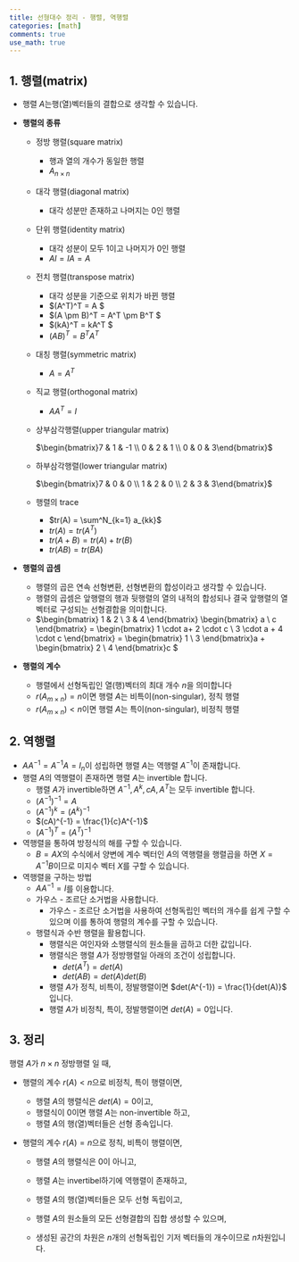 ```yaml
---
title: 선형대수 정리 - 행렬, 역행렬
categories: [math]
comments: true
use_math: true
---
```




## 1. 행렬(matrix)

- 행렬 $A$는행(열)벡터들의 결합으로 생각할 수 있습니다.

- **행렬의 종류**

  - 정방 행렬(square matrix) 
    - 행과 열의 개수가 동일한 행렬
    - $A_{n\times n}$

  - 대각 행렬(diagonal matrix)

    - 대각 성분만 존재하고 나머지는 0인 행렬

  - 단위 행렬(identity matrix)

    - 대각 성분이 모두 1이고 나머지가 0인 행렬
    - $A I = IA = A$​

  - 전치 행렬(transpose matrix)

    - 대각 성분을 기준으로 위치가 바뀐 행렬
    - $(A^T)^T = A $​
    - $(A \pm B)^T = A^T \pm B^T $​​​
    - $(kA)^T = kA^T $
    - $(AB)^T = B^TA^T$

  - 대칭 행렬(symmetric matrix)

    - $A = A^T$

  - 직교 행렬(orthogonal matrix)

    - $AA^T = I$

  - 상부삼각행렬(upper triangular matrix)

    $\begin{bmatrix}7 & 1 & -1 \\ 0 & 2 & 1 \\ 0 & 0 & 3\end{bmatrix}$

  - 하부삼각행렬(lower triangular matrix)

    $\begin{bmatrix}7 & 0 & 0 \\ 1 & 2 & 0 \\ 2 & 3 & 3\end{bmatrix}$​​​​​​

  - 행렬의 trace

    - $tr(A) = \sum^N_{k=1} a_{kk}$​
    - $tr(A) = tr(A^T)$
    - $tr(A + B) = tr(A) + tr(B)$​
    - $tr(AB) = tr(BA)$​


- **행렬의 곱셈**
  - 행렬의 곱은 연속 선형변환, 선형변환의 합성이라고 생각할 수 있습니다.
  - 행렬의 곱셈은 앞행렬의 행과 뒷행렬의 열의 내적의 합성되나 결국 앞행렬의 열벡터로 구성되는 선형결합을 의미합니다.
  - $\begin{bmatrix} 1 & 2 \\ 3 & 4 \end{bmatrix}  \begin{bmatrix} a \\ c \end{bmatrix} = \begin{bmatrix} 1  \cdot a+ 2 \cdot c  \\ 3 \cdot a + 4 \cdot c \end{bmatrix} = \begin{bmatrix} 1 \\ 3 \end{bmatrix}a + \begin{bmatrix} 2 \\ 4 \end{bmatrix}c   $​​
- **행렬의 계수**
  - 행렬에서 선형독립인 열(행)벡터의 최대 개수 $n$​을 의미합니다
  - $r(A_{m \times n}) = n$​이면 행렬 $A$​는 비특이(non-singular), 정칙 행렬
  - $r(A_{m \times n}) < n$​​​이면 행렬 $A$​​​는 특이(non-singular), 비정칙 행렬



## 2. 역행렬

- $AA^{-1} = A^{-1}A = I_n$​이 성립하면 행렬 $A$​는 역행렬 $A^{-1}$​이 존재합니다.
- 행렬 $A$의 역행렬이 존재하면 행렬 $A$는 invertible 합니다.
  - 행렬 $A$​가 invertible하면 $A^{-1}, A^{k}, cA, A^{T}$는 모두 invertible 합니다.
  - $(A^{-1})^{-1} = A$​
  - $(A^{-1})^{k} = (A^{k})^{-1}$​​
  - $(cA)^{-1} = \frac{1}{c}A^{-1}$
  - $(A^{-1})^{T} = (A^{T})^{-1}$​​
- 역행렬을 통하여 방정식의 해를 구할 수 있습니다.
  - $B = AX$​​의 수식에서 양변에 계수 벡터인 $A$​​의 역행렬을 행렬곱을 하면 $X = A^{-1}B$이므로 미지수 벡터 $X$를 구할 수 있습니다.
- 역행렬을 구하는 방법
  - $AA^{-1} = I$를 이용합니다.
  - 가우스 - 조르단 소거법을 사용합니다.
    - 가우스 - 조르단 소거법을 사용하여 선형독립인 벡터의 개수를 쉽게 구할 수 있으며 이를 통하여 행렬의 계수를 구할 수 있습니다.
  - 행렬식과 수반 행렬을 활용합니다.
    - 행렬식은 여인자와 소행렬식의 원소들을 곱하고 더한 값입니다.
    - 행렬식은 행렬 $A$가 정방행렬일 아래의 조건이 성립합니다.
      - $det(A^T) = det(A)$​
      - $det(AB) = det(A)det(B)$​
    - 행렬 $A$​가 정칙, 비특이, 정발행렬이면 $det(A^{-1}) = \frac{1}{det(A)}$​ 입니다.
    - 행렬 $A$​​가 비정칙, 특이, 정발행렬이면 $det(A) = 0$​​ 입니다.



## 3. 정리

행렬 $A$가 $n \times n$ 정방행렬 일 때,

- 행렬의 계수 $r(A) < n$으로 비정칙, 특이 행렬이면,

  - 행렬 $A$​의 행렬식은 $det(A) = 0$​​​ 이고, 
  - 행렬식이 0이면 행렬 $A$는 non-invertible 하고,
  - 행렬 $A$의 행(열)벡터들은 선형 종속입니다.

- 행렬의 계수 $r(A) = n$으로 정칙, 비특이 행렬이면,

  - 행렬 $A$의 행렬식은 0이 아니고,

  - 행렬 $A$는 invertibel하기에 역행렬이 존재하고,

  - 행렬 $A$의 행(열)벡터들은 모두 선형 독립이고,

  - 행렬 $A$​의 원소들의 모든 선형결합의 집합 생성할 수 있으며,

  - 생성된 공간의 차원은 $n$​개의 선형독립인 기저 벡터들의 개수이므로 $n$​ 차원입니다.

    
